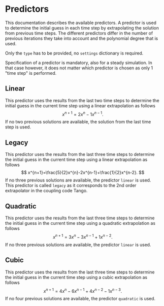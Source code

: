 # Predictors

This documentation describes the available predictors.
A predictor is used to determine the initial guess in each time step by extrapolating the solution from previous time steps.
The different predictors differ in the number of previous iterations they take into account 
and the polynomial degree that is used.

Only the `type` has to be provided, no `settings` dictionary is required.

Specification of a predictor is mandatory, also for a steady simulation. In that case however, it does not matter which
predictor is chosen as only 1 "time step" is performed.

## Linear
This predictor uses the results from the last two time steps to determine the initial guess in the current time step 
using a linear extrapolation as follows
$$
x^{n+1}=2x^{n}-1x^{n-1}.
$$
If no two previous solutions are available, the solution from the last time step is used.

## Legacy
This predictor uses the results from the last three time steps to determine the initial guess in the current time step
using a linear extrapolation as follows
$$
x^{n+1}=\frac{5}{2}x^{n}-2x^{n-1}+\frac{1}{2}x^{n-2}.
$$
If no three previous solutions are available, the predictor `linear` is used.
This predictor is called `legacy` as it corresponds to the 2nd order extrapolator in the coupling code Tango.

## Quadratic
This predictor uses the results from the last three time steps to determine the initial guess in the current time step
using a quadratic extrapolation as follows
$$
x^{n+1}=3x^{n}-3x^{n-1}+1x^{n-2}.
$$
If no three previous solutions are available, the predictor `linear` is used.

## Cubic
This predictor uses the results from the last three time steps to determine the initial guess in the current time step
using a cubic extrapolation as follows
$$
x^{n+1}=4x^{n}-6x^{n-1}+4x^{n-2}-1x^{n-3}.
$$
If no four previous solutions are available, the predictor `quadratic` is used.
